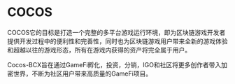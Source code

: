 # COCOS

COCOS它的目标是打造一个完整的多平台游戏运行环境，即为区块链游戏开发者提供开发过程中的便利性和完善性，同时也为区块链游戏用户带来全新的游戏体验和超越以往的游戏形态，所有在游戏内获得的资产将完全属于用户。

Cocos-BCX旨在通过GameFi孵化，投资，分销，IGO和社区将更多创作者带入加密世界，不断为社区用户带来高质量的GameFi项目。
